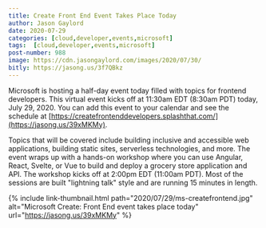 ```yaml
---
title: Create Front End Event Takes Place Today
author: Jason Gaylord
date: 2020-07-29
categories: [cloud,developer,events,microsoft]
tags:  [cloud,developer,events,microsoft]
post-number: 988
image: https://cdn.jasongaylord.com/images/2020/07/30/
bitly: https://jasong.us/3f7QBkz
---
```


Microsoft is hosting a half-day event today filled with topics for frontend developers. This virtual event kicks off at 11:30am EDT (8:30am PDT) today, July 29, 2020. You can add this event to your calendar and see the schedule at [https://createfrontenddevelopers.splashthat.com/](https://jasong.us/39xMKMy).

Topics that will be covered include building inclusive and accessible web applications, building static sites, serverless technologies, and more. The event wraps up with a hands-on workshop where you can use Angular, React, Svelte, or Vue to build and deploy a grocery store application and API. The workshop kicks off at 2:00pm EDT (11:00am PDT). Most of the sessions are built "lightning talk" style and are running 15 minutes in length.

{% include link-thumbnail.html path="2020/07/29/ms-createfrontend.jpg" alt="Microsoft Create: Front End event takes place today" url="https://jasong.us/39xMKMy" %}